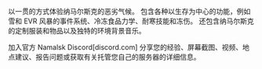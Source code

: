 以一贯的方式体验纳马尔斯克的恶劣气候。 包含各种以生存为中心的功能，例如雪和 EVR 风暴的事件系统、冷冻食品力学、耐寒技能和冻伤。 还包含纳马尔斯克的定制服装和物品以及独特的环境背景音乐。

加入官方 Namalsk Discord[discord.com] 分享您的经验、屏幕截图、视频、地点建议、报告问题或获取有关托管您自己的服务器的详细信息。